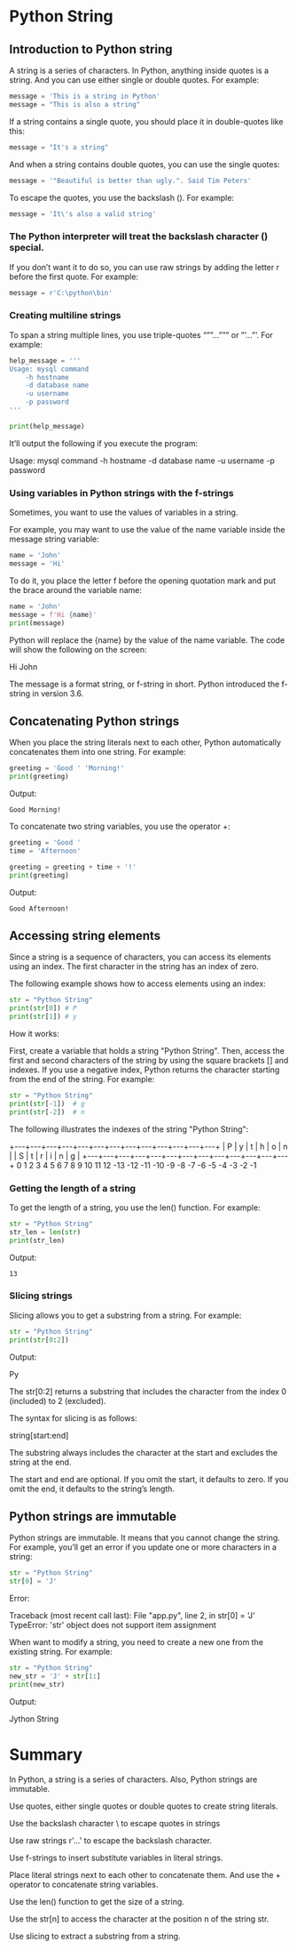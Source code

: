 # Python String

## Introduction to Python string
A string is a series of characters. In Python, anything inside quotes is a string. And you can use either single or double quotes. For example:
```python
message = 'This is a string in Python'
message = "This is also a string"
```
If a string contains a single quote, you should place it in double-quotes like this:
```python
message = "It's a string"
```
And when a string contains double quotes, you can use the single quotes:
```python
message = '"Beautiful is better than ugly.". Said Tim Peters'
```
To escape the quotes, you use the backslash (\). For example:
```python
message = 'It\'s also a valid string'
```
### The Python interpreter will treat the backslash character (\) special. 
If you don’t want it to do so, you can use raw strings by adding the letter r before the first quote. For example:
```python
message = r'C:\python\bin'
```
### Creating multiline strings
To span a string multiple lines, you use triple-quotes “””…””” or ”’…”’. For example:
```python
help_message = '''
Usage: mysql command
    -h hostname     
    -d database name
    -u username
    -p password 
'''

print(help_message)
```

It’ll output the following if you execute the program:

Usage: mysql command
    -h hostname
    -d database name
    -u username
    -p password


### Using variables in Python strings with the f-strings
Sometimes, you want to use the values of variables in a string.

For example, you may want to use the value of the name variable inside the message string variable:
```python
name = 'John'
message = 'Hi'
```
To do it, you place the letter f before the opening quotation mark and put the brace around the variable name:

```python
name = 'John'
message = f'Hi {name}'
print(message)
```
Python will replace the {name} by the value of the name variable. The code will show the following on the screen:

Hi John

The message is a format string, or f-string in short. Python introduced the f-string in version 3.6.

## Concatenating Python strings
When you place the string literals next to each other, Python automatically concatenates them into one string. For example:
```python
greeting = 'Good ' 'Morning!'
print(greeting)
```
Output:

`Good Morning!`

To concatenate two string variables, you use the operator +:

```python
greeting = 'Good '
time = 'Afternoon'

greeting = greeting + time + '!'
print(greeting)
```
Output:

`Good Afternoon!`

## Accessing string elements
Since a string is a sequence of characters, you can access its elements using an index. The first character in the string has an index of zero.

The following example shows how to access elements using an index:
```python
str = "Python String"
print(str[0]) # P
print(str[1]) # y
```
How it works:

First, create a variable that holds a string "Python String".
Then, access the first and second characters of the string by using the square brackets [] and indexes.
If you use a negative index, Python returns the character starting from the end of the string. For example:
```python
str = "Python String"
print(str[-1])  # g
print(str[-2])  # n
```
The following illustrates the indexes of the string "Python String":

+---+---+---+---+---+---+---+---+---+---+---+---+---+
| P | y | t | h | o | n |   | S | t | r | i | n | g | 
+---+---+---+---+---+---+---+---+---+---+---+---+---+
  0   1   2   3   4   5   6   7   8   9   10  11  12
-13  -12  -11  -10 -9  -8  -7  -6  -5  -4  -3  -2  -1 

### Getting the length of a string
To get the length of a string, you use the len() function. For example:
```python
str = "Python String"
str_len = len(str)
print(str_len)
```
Output:

`13`

### Slicing strings
Slicing allows you to get a substring from a string. For example:
```python
str = "Python String"
print(str[0:2])
```
Output:

Py

The str[0:2] returns a substring that includes the character from the index 0 (included) to 2 (excluded).

The syntax for slicing is as follows:

string[start:end]

The substring always includes the character at the start and excludes the string at the end.

The start and end are optional. If you omit the start, it defaults to zero. If you omit the end, it defaults to the string’s length.

## Python strings are immutable
Python strings are immutable. It means that you cannot change the string. For example, you’ll get an error if you update one or more characters in a string:
```python
str = "Python String"
str[0] = 'J'
```
Error:

Traceback (most recent call last):
  File "app.py", line 2, in <module>
    str[0] = 'J'
TypeError: 'str' object does not support item assignment</module>

When want to modify a string, you need to create a new one from the existing string. For example:
```python
str = "Python String"
new_str = 'J' + str[1:]
print(new_str)
```
Output:

Jython String

# Summary
In Python, a string is a series of characters. Also, Python strings are immutable.

Use quotes, either single quotes or double quotes to create string literals.

Use the backslash character \ to escape quotes in strings

Use raw strings r'...' to escape the backslash character.

Use f-strings to insert substitute variables in literal strings.

Place literal strings next to each other to concatenate them. And use the + operator to concatenate string variables.

Use the len() function to get the size of a string.

Use the str[n] to access the character at the position n of the string str.

Use slicing to extract a substring from a string.